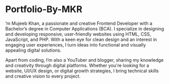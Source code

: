 # Portfolio-By-MKR

’m Mujeeb Khan, a passionate and creative Frontend Developer with a Bachelor’s degree in Computer Applications (BCA). I specialize in designing and developing responsive, user-friendly websites using HTML, CSS, JavaScript, and PHP. With a keen eye for clean design and an interest in engaging user experiences, I turn ideas into functional and visually appealing digital solutions.

Apart from coding, I’m also a YouTuber and blogger, sharing my knowledge and creativity through digital platforms. Whether you're looking for a website, UI/UX design, or digital growth strategies, I bring technical skills and creative vision to every project.
